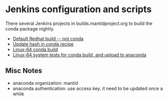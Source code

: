 # Jenkins configuration and scripts

There several Jenkins projects in builds.mantidproject.org to build the conda package nightly.

* [Default Redhat build -- not conda](master_clean-rhel7.md)
* [Update hash in conda recipe](master_condarecipes_update.md)
* [Linux-64 conda build](master_create_conda_linux_pkg.md)
* [Linux-64 system tests for conda build, and upload to anaconda](master_systemtests-conda.md)

## Misc Notes
* anaconda organization: mantid
* anaconda authentication: use access key. it need to be updated once a while
